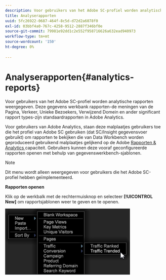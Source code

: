 ```yaml
---
description: Voor gebruikers van het Adobe SC-profiel worden analytische rapporten weergegeven. Deze gegevens werkbank rapporten-de meningen van de Pagina, Verkeer, Unieke Bezoekers, Verwijzend Domein en ander significant rapport types-zijn standaardrapporten in Adobe Analytics.
title: Analyserapporten
uuid: 5fc26922-0687-464f-8c5d-d72d2a6078f0
exl-id: 03bbf4a0-767c-4258-9512-2887f346bf0e
source-git-commit: 79981e92dd1c2e552f958716626a632ead940973
workflow-type: tm+mt
source-wordcount: '150'
ht-degree: 0%

---
```


# Analyserapporten{#analytics-reports}

Voor gebruikers van het Adobe SC-profiel worden analytische rapporten weergegeven. Deze gegevens werkbank rapporten-de meningen van de Pagina, Verkeer, Unieke Bezoekers, Verwijzend Domein en ander significant rapport types-zijn standaardrapporten in Adobe Analytics.

Voor gebruikers van Adobe Analytics, staan deze malplaatjes gebruikers toe die het profiel van Adobe SC gebruiken (dat SC/Insight gegevensvoer gebruikt) om rapporten te bekijken die van Data Workbench worden geproduceerd gebruikend malplaatjes gelijkend op de Adobe [Rapporten &amp; Analytics ](https://www.adobe.com/solutions/digital-analytics/marketing-reports-analytics.html?promoid=KAUCM) capaciteit. Gebruikers kunnen deze vooraf geconfigureerde rapporten openen met behulp van gegevenswerkbench-sjablonen.

>[!NOTE]
>
>Dit menu wordt alleen weergegeven voor gebruikers die het Adobe SC-profiel hebben geïmplementeerd.

**Rapporten openen**

Klik op de werkbalk met de rechtermuisknop en selecteer **[!UICONTROL New]** om rapportsjablonen weer te geven en te openen.

![](assets/template_reports.png)

